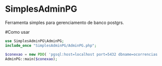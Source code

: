 # SimplesAdminPG
Ferramenta simples para gerenciamento de banco postgrs. 

#Como usar

```php
use SimplesAdminPG\AdminPG;
include_once "SimplesAdminPG/AdminPG.php";

$conexao = new PDO( 'pgsql:host=localhost port=5432 dbname=ocorrencias user=postgres password=postgres');
AdminPG::main($conexao);
```